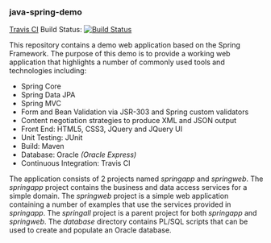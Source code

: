 ### java-spring-demo 
[Travis CI](https://travis-ci.org) Build Status: [![Build Status](https://travis-ci.org/jsicree/java-spring-demo.svg)](https://travis-ci.org/jsicree/java-spring-demo)

This repository contains a demo web application based on the Spring Framework. The purpose of this demo is to provide a working web application that highlights a number of commonly used tools and technologies including:
* Spring Core
* Spring Data JPA
* Spring MVC
* Form and Bean Validation via JSR-303 and Spring custom validators
* Content negotiation strategies to produce XML and JSON output
* Front End: HTML5, CSS3, JQuery and JQuery UI
* Unit Testing: JUnit
* Build: Maven 
* Database: Oracle *(Oracle Express)*
* Continuous Integration: Travis CI

The application consists of 2 projects named *springapp* and *springweb*. The *springapp* project contains the business and data access services for a simple domain. The *springweb* project is a simple web application containing a number of examples that use the services provided in *springapp*. The *springall* project is a parent project for both *springapp* and *springweb*. The *database* directory contains PL/SQL scripts that can be used to create and populate an Oracle database.




